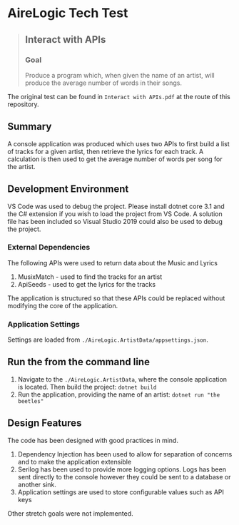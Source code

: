 # AireLogic Tech Test
 > ## Interact with APIs
 > ### Goal
 > Produce a program which, when given the name of an artist, will produce the average number of words in their songs.

The original test can be found in `Interact with APIs.pdf` at the route of this repository.
 ## Summary
 A console application was produced which uses two APIs to first build a list of tracks for a given artist, then retrieve the lyrics for each track.  A calculation is then used to get the average number of words per song for the artist.

 ## Development Environment
 VS Code was used to debug the project.  Please install dotnet core 3.1 and the C# extension if  you wish to load the project from VS Code.  A solution file has been included so Visual Studio 2019 could also be used to debug the project.

### External Dependencies
The following APIs were used to return data about the Music and Lyrics
1. MusixMatch - used to find the tracks for an artist
2. ApiSeeds - used to get the lyrics for the tracks

The application is structured so that these APIs could be replaced without modifying the core of the application.

### Application Settings
Settings are loaded from `./AireLogic.ArtistData/appsettings.json`.

## Run the from the command line

1. Navigate to the `./AireLogic.ArtistData`, where the console application is located. Then build the project: `dotnet build`
2. Run the application, providing the name of an artist: `dotnet run "the beetles"`

## Design Features
The code has been designed with good practices in mind.
1. Dependency Injection has been used to allow for separation of concerns and to make the application extensible
2. Serilog has been used to provide more logging options.  Logs has been sent directly to the console however they could be sent to a database or another sink.
3. Application settings are used to store configurable values such as API keys

Other stretch goals were not implemented.